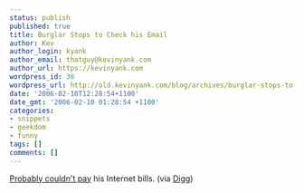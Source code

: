 ```yaml
---
status: publish
published: true
title: Burglar Stops to Check his Email
author: Kev
author_login: kyank
author_email: thatguy@kevinyank.com
author_url: https://kevinyank.com
wordpress_id: 38
wordpress_url: http://old.kevinyank.com/blog/archives/burglar-stops-to-check-his-email/
date: '2006-02-10T12:28:54+1100'
date_gmt: '2006-02-10 01:28:54 +1100'
categories:
- snippets
- geekdom
- funny
tags: []
comments: []
---
```

<p><a href="http://www.lacrossetribune.com/articles/2006/02/09/wi/burgulary.txt">Probably couldn't pay</a> his Internet bills. (via <a href="http://digg.com/links/Man_Burglarizes_Homes%2C_Checks_Email">Digg</a>)</p>
